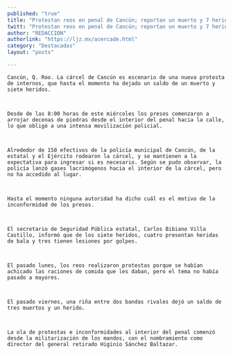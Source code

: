 ```yaml
---
published: "true"
title: "Protestan reos en penal de Cancún; reportan un muerto y 7 heridos"
twitt: "Protestan reos en penal de Cancún; reportan un muerto y 7 heridos"
author: "REDACCION"
authorlink: "https://ljz.mx/acercade.html"
category: "Destacadas"
layout: "posts"

---
```



  
    Cancún, Q. Roo. La cárcel de Cancún es escenario de una nueva protesta de internos, que hasta el momento ha dejado un saldo de un muerto y siete heridos.
  
  
  
    Desde de las 8:00 horas de este miércoles los presos comenzaron a arrojar decenas de piedras desde el interior del penal hacia la calle, lo que obligó a una intensa movilización policial.
  
  
  
    Alrededor de 150 efectivos de la policía municipal de Cancún, de la estatal y el Ejército rodearon la cárcel, y se mantienen a la expectativa para ingresar si es necesario. Según se pudo observar, la policía lanzó gases lacrimógenos hacia el interior de la cárcel, pero no ha accedido al lugar.
  
  
  
    Hasta el momento ninguna autoridad ha dicho cuál es el motivo de la inconformidad de los presos.
  
  
  
    El secretario de Seguridad Pública estatal, Carlos Bibiano Villa Castillo, informó que de los siete heridos, cuatro presentan heridas de bala y tres tienen lesiones por golpes.
  
  
  
    El pasado lunes, los reos realizaron protestas porque se habían achicado las raciones de comida que les daban, pero el tema no había pasado a mayores.
  
  
  
    El pasado viernes, una riña entre dos bandas rivales dejó un saldo de tres muertos y un herido.
  
  
  
    La ola de protestas e inconformidades al interior del penal comenzó desde la militarización de los mandos, con el nombramiento como director del general retirado Higinio Sánchez Baltazar.
  


